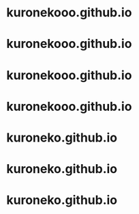 # kuronekooo.github.io
# kuronekooo.github.io
# kuronekooo.github.io
# kuronekooo.github.io
# kuroneko.github.io
# kuroneko.github.io
# kuroneko.github.io
